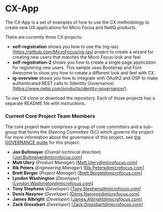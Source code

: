 # CX-App

The CX-App is a set of examples of how to use the CX methodology to create new UX applications for Micro Focus and NetIQ products.  

There are currently three CX projects:  

*   **self-registration** shows you how to use the (ng-ias)[https://github.com/MicroFocus/ng-ias] project to create a wizard for creating new users that matches the Micro Focus look and feel.
*   **self-registration-2** shows you how to create a single page application for registering new users.  This sample uses Bootstrap and Font Awesome to show you how to create a different look and feel with CX.
*   **ig-overview** shows you how to integrate with OAuth2 and OSP to make authenticated REST calls to (Identity Governance) [https://www.netiq.com/products/identity-governance/].

To use CX clone or download the repository.  Each of those projects has a separate README file with instructions.

### Current Core Project Team Members

The core project team comprises a group of core committers and a sub-group that forms the _Steering Committee_ (SC) which governs the project. For more information about the governance of this project, see [the GOVERNANCE guide](GOVERNANCE.md) for this project.

*   **Jon Bultmeyer** (_Overall technical direction_) [Jon.Bultmeyer@microfocus.com]
*	**Matt Ulery**	(_Product Manager_) [Matt.Ulery@microfocus.com]
*	**Rik Peters**	(_Engineering Manager_) [Rik.Peters@microfocus.com]
*	**Brett Berger** (_Project Manager_) [Brett.Berget@microfocus.com]
*	**Lyndon Washington** (_Developer_) [Lyndon.Washington@microfocus.com]
*	**Tony Stephens** (_Developer_)	[Tony.Stephens@microfocus.com]
*	**Denis Nasyrov** (_Developer_) [Denis.Nasyrov@microfocus.com]
*	**James Albright** (_Developer_) [James.Albright@microfocus.com]
*	**Zack Grossbart** (_Developer_) [Zack.Grossbart@microfocus.com]
